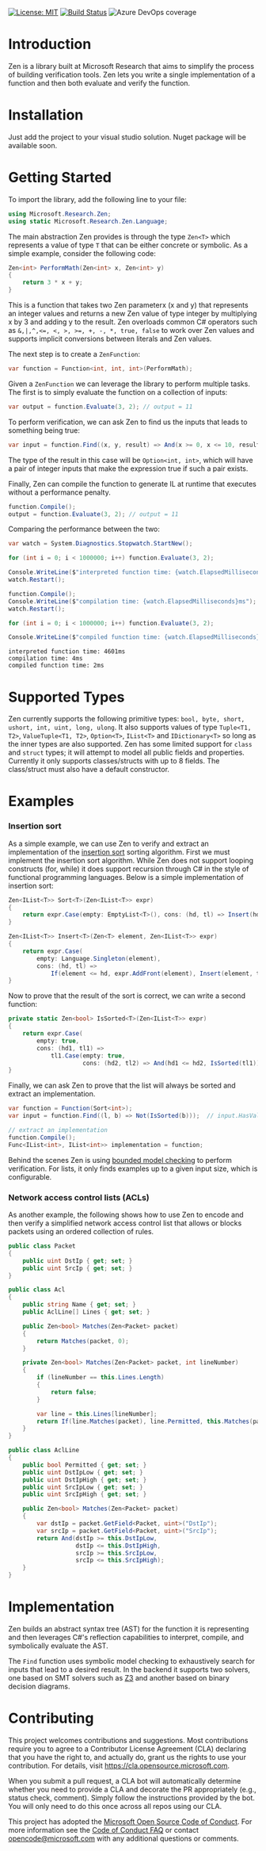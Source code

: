[![License: MIT](https://img.shields.io/badge/License-MIT-blue.svg)](https://opensource.org/licenses/MIT)
[![Build Status](https://dev.azure.com/rybecket/Zen/_apis/build/status/microsoft.Zen?branchName=master)](https://dev.azure.com/rybecket/Zen/_build/latest?definitionId=2&branchName=master)
![Azure DevOps coverage](https://img.shields.io/azure-devops/coverage/rybecket/Zen/2)

# Introduction 
Zen is a library built at Microsoft Research that aims to simplify the process of building verification tools. Zen lets you write a single implementation of a function and then both evaluate and verify the function.

# Installation
Just add the project to your visual studio solution. Nuget package will be available soon.

# Getting Started
To import the library, add the following line to your file:

```csharp
using Microsoft.Research.Zen;
using static Microsoft.Research.Zen.Language;
```

The main abstraction Zen provides is through the type `Zen<T>` which represents a value of type `T` that can be either concrete or symbolic. As a simple example, consider the following code:

```csharp
Zen<int> PerformMath(Zen<int> x, Zen<int> y)
{
    return 3 * x + y;
}
```

This is a function that takes two Zen parameterx (x and y) that represents an integer values and returns a new Zen value of type integer by multiplying x by 3 and adding y to the result. Zen overloads common C# operators such as `&,|,^,<=, <, >, >=, +, -, *, true, false` to work over Zen values and supports implicit conversions between literals and Zen values. 

The next step is to create a `ZenFunction`:

```csharp
var function = Function<int, int, int>(PerformMath);
```

Given a `ZenFunction` we can leverage the library to perform multiple tasks. The first is to simply evaluate the function on a collection of inputs:

```csharp
var output = function.Evaluate(3, 2); // output = 11
```

To perform verification, we can ask Zen to find us the inputs that leads to something being true:

```csharp
var input = function.Find((x, y, result) => And(x >= 0, x <= 10, result == 11)); // input.Value = (0, 11)
```

The type of the result in this case will be `Option<int, int>`, which will have a pair of integer inputs that make the expression true if such a pair exists.

Finally, Zen can compile the function to generate IL at runtime that executes without a performance penalty.

```csharp
function.Compile();
output = function.Evaluate(3, 2); // output = 11
```

Comparing the performance between the two:

```csharp
var watch = System.Diagnostics.Stopwatch.StartNew();

for (int i = 0; i < 1000000; i++) function.Evaluate(3, 2);

Console.WriteLine($"interpreted function time: {watch.ElapsedMilliseconds}ms");
watch.Restart();

function.Compile();
Console.WriteLine($"compilation time: {watch.ElapsedMilliseconds}ms");
watch.Restart();

for (int i = 0; i < 1000000; i++) function.Evaluate(3, 2);

Console.WriteLine($"compiled function time: {watch.ElapsedMilliseconds}ms");
```

```
interpreted function time: 4601ms
compilation time: 4ms
compiled function time: 2ms
```

# Supported Types

Zen currently supports the following primitive types: `bool, byte, short, ushort, int, uint, long, ulong`.
It also supports values of type `Tuple<T1, T2>`, `ValueTuple<T1, T2>`, `Option<T>`, `IList<T>` and `IDictionary<T>` so long as the inner types are also supported. Zen has some limited support for `class` and `struct` types; it will attempt to model all public fields and properties. Currently it only supports classes/structs with up to 8 fields. The class/struct must also have a default constructor.

# Examples

### Insertion sort

As a simple example, we can use Zen to verify and extract an implementation of the [insertion sort](https://en.wikipedia.org/wiki/Insertion_sort) sorting algorithm. First we must implement the insertion sort algorithm. While Zen does not support looping constructs (for, while) it does support recursion through C# in the style of functional programming languages. Below is a simple implementation of insertion sort:

```csharp
Zen<IList<T>> Sort<T>(Zen<IList<T>> expr)
{
    return expr.Case(empty: EmptyList<T>(), cons: (hd, tl) => Insert(hd, Sort(tl)));
}

Zen<IList<T>> Insert<T>(Zen<T> element, Zen<IList<T>> expr)
{
    return expr.Case(
        empty: Language.Singleton(element),
        cons: (hd, tl) =>
            If(element <= hd, expr.AddFront(element), Insert(element, tl).AddFront(hd)));
}
```

Now to prove that the result of the sort is correct, we can write a second function: 

```csharp
private static Zen<bool> IsSorted<T>(Zen<IList<T>> expr)
{
    return expr.Case(
        empty: true,
        cons: (hd1, tl1) =>
            tl1.Case(empty: true,
                     cons: (hd2, tl2) => And(hd1 <= hd2, IsSorted(tl1))));
}
```

Finally, we can ask Zen to prove that the list will always be sorted and extract an implementation.

```csharp
var function = Function(Sort<int>);
var input = function.Find((l, b) => Not(IsSorted(b)));  // input.HasValue == false

// extract an implementation
function.Compile();
Func<IList<int>, IList<int>> implementation = function;
```

Behind the scenes Zen is using [bounded model checking]() to perform verification. For lists, it only finds examples up to a given input size, which is configurable.


### Network access control lists (ACLs)

As another example, the following shows how to use Zen to encode and then verify a simplified network access control list that allows or blocks packets using an ordered collection of rules.

```csharp
public class Packet
{
    public uint DstIp { get; set; }
    public uint SrcIp { get; set; }
}

public class Acl
{
    public string Name { get; set; }
    public AclLine[] Lines { get; set; }

    public Zen<bool> Matches(Zen<Packet> packet)
    {
        return Matches(packet, 0);
    }

    private Zen<bool> Matches(Zen<Packet> packet, int lineNumber)
    {
        if (lineNumber == this.Lines.Length) 
        {
            return false;
        }

        var line = this.Lines[lineNumber];
        return If(line.Matches(packet), line.Permitted, this.Matches(packet, lineNumber + 1));
    }
}

public class AclLine
{
    public bool Permitted { get; set; }
    public uint DstIpLow { get; set; }
    public uint DstIpHigh { get; set; }
    public uint SrcIpLow { get; set; }
    public uint SrcIpHigh { get; set; }

    public Zen<bool> Matches(Zen<Packet> packet)
    {
        var dstIp = packet.GetField<Packet, uint>("DstIp");
        var srcIp = packet.GetField<Packet, uint>("SrcIp");
        return And(dstIp >= this.DstIpLow,
                   dstIp <= this.DstIpHigh,
                   srcIp >= this.SrcIpLow,
                   srcIp <= this.SrcIpHigh);
    }
}
```

# Implementation
Zen builds an abstract syntax tree (AST) for the function it is representing and then leverages C#'s reflection capabilities to interpret, compile, and symbolically evaluate the AST.

The `Find` function uses symbolic model checking to exhaustively search for inputs that lead to a desired result. In the backend it supports two solvers, one based on SMT solvers such as [Z3](https://github.com/Z3Prover/z3) and another based on binary decision diagrams.

# Contributing

This project welcomes contributions and suggestions.  Most contributions require you to agree to a
Contributor License Agreement (CLA) declaring that you have the right to, and actually do, grant us
the rights to use your contribution. For details, visit https://cla.opensource.microsoft.com.

When you submit a pull request, a CLA bot will automatically determine whether you need to provide
a CLA and decorate the PR appropriately (e.g., status check, comment). Simply follow the instructions
provided by the bot. You will only need to do this once across all repos using our CLA.

This project has adopted the [Microsoft Open Source Code of Conduct](https://opensource.microsoft.com/codeofconduct/).
For more information see the [Code of Conduct FAQ](https://opensource.microsoft.com/codeofconduct/faq/) or
contact [opencode@microsoft.com](mailto:opencode@microsoft.com) with any additional questions or comments.
